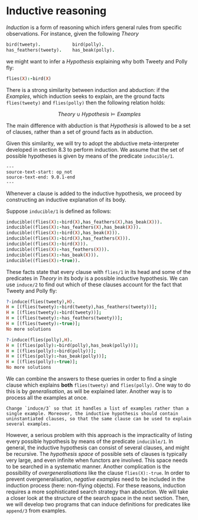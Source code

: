 <!--H2: Chapter 9-->
# Inductive reasoning #

*Induction* is a form of reasoning which infers general rules from specific observations. For instance, given the following *Theory*
```Prolog
bird(tweety).            bird(polly).
has_feathers(tweety).    has_beak(polly).
```
we might want to infer a *Hypothesis* explaining why both Tweety and Polly fly:
```Prolog
flies(X):-bird(X)
```
There is a strong similarity between induction and abduction: if the *Examples*, which induction seeks to explain, are the ground facts `flies(tweety)` and `flies(polly)` then the following relation holds:

$$
Theory \cup Hypothesis \models Examples
$$

The main difference with abduction is that *Hypothesis* is allowed to be a set of clauses, rather than a set of ground facts as in abduction.

Given this similarity, we will try to adopt the abductive meta-interpreter developed in section 8.3 to perform induction. We assume that the set of possible hypotheses is given by means of the predicate `inducible/1`.
```{swish} 9.0.1
---
source-text-start: op_not
source-text-end: 9.0.1-end
---
```
Whenever a clause is added to the inductive hypothesis, we proceed by constructing an inductive explanation of its body.

Suppose `inducible/1` is defined as follows:
```Prolog
inducible((flies(X):-bird(X),has_feathers(X),has_beak(X))).
inducible((flies(X):-has_feathers(X),has_beak(X))).
inducible((flies(X):-bird(X),has_beak(X))).
inducible((flies(X):-bird(X),has_feathers(X))).
inducible((flies(X):-bird(X))).
inducible((flies(X):-has_feathers(X))).
inducible((flies(X):-has_beak(X))).
inducible((flies(X):-true)).
```
These facts state that every clause with `flies/1` in its head and some of the predicates in *Theory* in its body is a possible inductive hypothesis. We can use `induce/2` to find out which of these clauses account for the fact that Tweety and Polly fly:
```Prolog
?-induce(flies(tweety),H).
H = [(flies(tweety):-bird(tweety),has_feathers(tweety))];
H = [(flies(tweety):-bird(tweety))];
H = [(flies(tweety):-has_feathers(tweety))];
H = [(flies(tweety):-true)];
No more solutions

?-induce(flies(polly),H).
H = [(flies(polly):-bird(polly),has_beak(polly))];
H = [(flies(polly):-bird(polly))];
H = [(flies(polly):-has_beak(polly))];
H = [(flies(polly):-true)];
No more solutions
```
We can combine the answers to these queries in order to find a single clause which explains **both** `flies(tweety)` and `flies(polly)`. One way to do this is by *generalisation*, as will be explained later. Another way is to process all the examples at once.

```{exercise} 9.1
Change `induce/3` so that it handles a list of examples rather than a single example. Moreover, the inductive hypothesis should contain uninstantiated clauses, so that the same clause can be used to explain several examples.
```

However, a serious problem with this approach is the impracticality of listing every possible hypothesis by means of the predicate `inducible/1`. In general, the inductive hypothesis can consist of several clauses, and might be recursive. The *hypothesis space* of possible sets of clauses is typically very large, and even infinite when functors are involved. This space needs to be searched in a systematic manner. Another complication is the possibility of *overgeneralisations* like the clause `flies(X):-true`. In order to prevent overgeneralisation, *negative examples* need to be included in the induction process (here: non-flying objects). For these reasons, induction requires a more sophisticated search strategy than abduction. We will take a closer look at the structure of the search space in the next section. Then, we will develop two programs that can induce definitions for predicates like `append/3` from examples.
